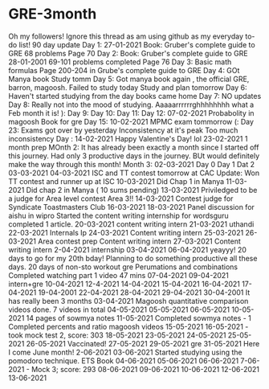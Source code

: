 # GRE-3month
Oh my followers! Ignore this thread as am using github as my everyday to-do list!
90 day update
Day 1: 
27-01-2021
Book: Gruber's complete guide to GRE
68 problems 
Page 70
Day 2:
Book: Gruber's complete guide to GRE
28-01-2001
69-101 problems completed
Page 76
Day 3:
Basic math formulas
Page 200-204 in Grube's complete guide to GRE
Day 4:
GOt Manya book
Study tomm
Day 5:
Got manya book again , the official GRE, barron, magoosh.
Failed to study today
Study and plan tomorrow
Day 6: Haven't started studying from the day books came home
Day 7: NO updates
Day 8: Really not into the mood of studying. 
Aaaaarrrrrrghhhhhhhh what a Feb month it is!
):
Day 9:
Day 10:
Day 11:
Day 12: 07-02-2021
Probabolity in magoosh Book for gre
Day 15: 10-02-2021
MPMC exam tommorrow (:
Day 23: Exams got over by yesterday
Inconsistency at it's peak
Too much inconsistency
Day :
14-02-2021
Happy Valentine's Day! lol
23-02-2021
1 month prep
MOnth 2:
It has already been exactly a month since I started off this journey.
Had only 3 productive days in the journey.
BUt would definitely make the way through this month!
Month 3: 
02-03-2021
Day 0
Day 1
Dat 2
03-03-2021
04-03-2021
ISC and TT contest tomorrow at CAC
Update: Won TT contest and runner up at ISC
10-03-2021
Did Chap 1 in Manya
11-03-2021
Did chap 2 in Manya ( 10 sums pending)
13-03-2021
Priviledged to be a judge for Area level contest Area 3!!
14-03-2021
Contest judge for Syndicate Toastmasters Club
16-03-2021
18-03-2021
Panel discussion for aishu in wipro
Started the content writing internship for wordsguru
completed 1 article.
20-03-2021
content writing intern
21-03-2021
uthandi
22-03-2021
Internals
Ip
24-03-2021
Content writing intern
25-03-2021
26-03-2021
Area contest prep
Content writing intern
27-03-2021
Content writing intern
2-04-2021
internship
03-04-2021
06-04-2021
yeayyy! 20 days to go for my 20th bday!
Planning to do something productive all these days.
20 days of non-sto workout gre
Perumations and combinations
Completed watching part 1 video 47 mins
07-04-2021
09-04-2021
intern+gre
10-04-2021
12-4-2021
14-04-2021
15-04-2021
16-04-2021
17-04-2021
19-04-2001
22-04-2021
28-04-2021
29-04-2021
30-04-2001 It has really been 3 months
03-04-2021
Magoosh quantitative comparison videos done.
7 videos in total
04-05-2021
05-05-2021
06-05-2021
10-05-2021
14 pages of sowmya notes
11-05-2021
Completed sowmya notes - 1
Completed percents and ratio magoosh videos
15-05-2021
16-05-2021 - took mock test 2, score: 303
18-05-2021
23-05-2021
24-05-2021
25-05-2021
26-05-2021
Vaccinated!
27-05-2021
29-05-2021
gre
31-05-2021
Here I come June month!
2-06-2021
03-06-2021
Started studying using the pomodoro technique.
ETS Book
04-06-2021
05-06-2021
06-06-2021 
7-06-2021 - Mock 3; score: 293
08-06-2021
09-06-2021
10-06-2021
12-06-2021
13-06-2021

